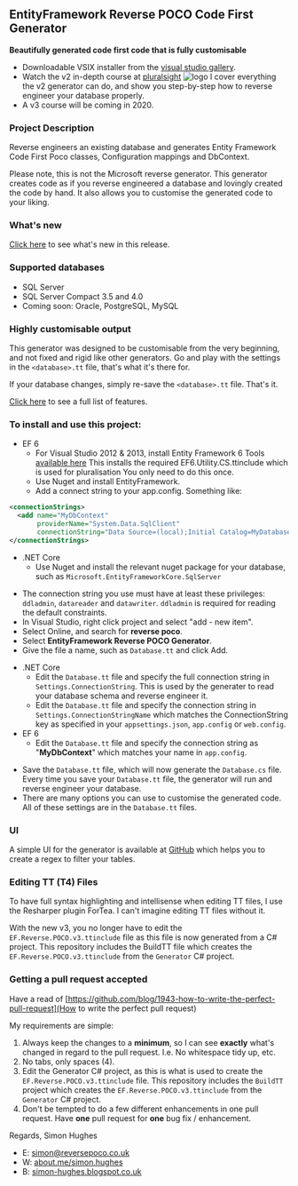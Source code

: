 ## EntityFramework Reverse POCO Code First Generator

**Beautifully generated code first code that is fully customisable**
* Downloadable VSIX installer from the [visual studio gallery](https://visualstudiogallery.msdn.microsoft.com/ee4fcff9-0c4c-4179-afd9-7a2fb90f5838).
* Watch the v2 in-depth course at [pluralsight](https://app.pluralsight.com/library/courses/code-first-entity-framework-legacy-databases/table-of-contents) ![logo](http://www.simonhughes.co.uk/pluralsight-logo-tiny.png) I cover everything the v2 generator can do, and show you step-by-step how to reverse engineer your database properly.
* A v3 course will be coming in 2020.

### Project Description

Reverse engineers an existing database and generates Entity Framework Code
First Poco classes, Configuration mappings and DbContext.

Please note, this is not the Microsoft reverse generator.
This generator creates code as if you reverse engineered a database and lovingly created the code by hand. 
It also allows you to customise the generated code to your liking.

### What's new

[Click here](https://github.com/sjh37/EntityFramework-Reverse-POCO-Code-First-Generator/releases) to see what's new in this release.

### Supported databases

* SQL Server
* SQL Server Compact 3.5 and 4.0
* Coming soon: Oracle, PostgreSQL, MySQL

### Highly customisable output

This generator was designed to be customisable from the very beginning,
and not fixed and rigid like other generators.
Go and play with the settings in the `<database>.tt` file, that's what it's there for.

If your database changes, simply re-save the `<database>.tt` file. That's it.

[Click here](https://github.com/sjh37/efreversepoco/wiki/Full-control-over-the-generated-code) to see a full list of features.

### To install and use this project:

- EF 6
  * For Visual Studio 2012 & 2013, install Entity Framework 6 Tools
  [available here](http://www.microsoft.com/en-us/download/details.aspx?id=40762)
  This installs the required EF6.Utility.CS.ttinclude which is used for pluralisation
  You only need to do this once.
  * Use Nuget and install EntityFramework.
  * Add a connect string to your app.config. Something like:
```xml
<connectionStrings>
  <add name="MyDbContext"
       providerName="System.Data.SqlClient"
       connectionString="Data Source=(local);Initial Catalog=MyDatabase;Integrated Security=True;" />
</connectionStrings>
```
- .NET Core
  * Use Nuget and install the relevant nuget package for your database, such as `Microsoft.EntityFrameworkCore.SqlServer`

* The connection string you use must have at least these privileges: `ddladmin`, `datareader` and `datawriter`.
  `ddladmin` is required for reading the default constraints.
* In Visual Studio, right click project and select "add - new item".
* Select Online, and search for **reverse poco**.
* Select **EntityFramework Reverse POCO Generator**.
* Give the file a name, such as `Database.tt` and click Add.

- .NET Core
  * Edit the `Database.tt` file and specify the full connection string in `Settings.ConnectionString`. This is used by the generater to read your database schema and reverse engineer it.
  * Edit the `Database.tt` file and specify the connection string in `Settings.ConnectionStringName` which matches the ConnectionString key as specified in your `appsettings.json`, `app.config` or `web.config`.
- EF 6
  * Edit the `Database.tt` file and specify the connection string as "**MyDbContext**" which matches your name in `app.config`.

* Save the `Database.tt` file, which will now generate the `Database.cs` file. Every time you save your `Database.tt` file, the generator will run and reverse engineer your database.
* There are many options you can use to customise the generated code. All of these settings are in the `Database.tt` files.

### UI

A simple UI for the generator is available at
[GitHub](https://github.com/sjh37/EntityFramework-Reverse-POCO-Generator-UI) which helps you to create a regex to filter your tables.

### Editing TT (T4) Files
To have full syntax highlighting and intellisense when editing TT files, I use the Resharper plugin ForTea. I can't imagine editing TT files without it.

With the new v3, you no longer have to edit the `EF.Reverse.POCO.v3.ttinclude` file as this file is now generated from a C# project. This repository includes the BuildTT file which creates the `EF.Reverse.POCO.v3.ttinclude` from the `Generator` C# project.

### Getting a pull request accepted
Have a read of [https://github.com/blog/1943-how-to-write-the-perfect-pull-request](How to write the perfect pull request)

My requirements are simple:

1. Always keep the changes to a **minimum**, so I can see **exactly** what's changed in regard to the pull request. I.e. No whitespace tidy up, etc.
2. No tabs, only spaces (4).
3. Edit the Generator C# project, as this is what is used to create the `EF.Reverse.POCO.v3.ttinclude` file. This repository includes the `BuildTT` project which creates the `EF.Reverse.POCO.v3.ttinclude` from the `Generator` C# project.
4. Don't be tempted to do a few different enhancements in one pull request. Have **one** pull request for **one** bug fix / enhancement.

Regards,
Simon Hughes

* E: [simon@reversepoco.co.uk](mailto:simon@reversepoco.co.uk)
* W: [about.me/simon.hughes](http://about.me/simon.hughes)
* B: [simon-hughes.blogspot.co.uk](http://simon-hughes.blogspot.co.uk)
